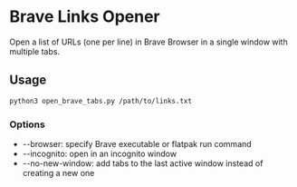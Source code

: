 # Brave Links Opener

Open a list of URLs (one per line) in Brave Browser in a single window with multiple tabs.

## Usage
```bash
python3 open_brave_tabs.py /path/to/links.txt
```

### Options
- --browser: specify Brave executable or flatpak run command
- --incognito: open in an incognito window
- --no-new-window: add tabs to the last active window instead of creating a new one

